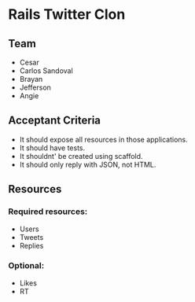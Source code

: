 # Rails Twitter Clon

## Team

- Cesar
- Carlos Sandoval
- Brayan
- Jefferson
- Angie

## Acceptant Criteria

- It should expose all resources in those applications.
- It should have tests.
- It shouldnt' be created using scaffold.
- It should only reply with JSON, not HTML.

## Resources

### Required resources:

- Users
- Tweets
- Replies

### Optional:

- Likes
- RT
